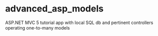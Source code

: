 # advanced_asp_models
ASP.NET MVC 5 tutorial app with local SQL db and pertinent controllers operating one-to-many models